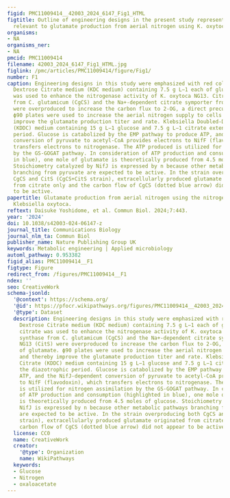 ```yaml
---
figid: PMC11009414__42003_2024_6147_Fig1_HTML
figtitle: Outline of engineering designs in the present study representing metabolism
  relevant to glutamate production from aerial nitrogen using K. oxytoca
organisms:
- NA
organisms_ner:
- NA
pmcid: PMC11009414
filename: 42003_2024_6147_Fig1_HTML.jpg
figlink: /pmc/articles/PMC11009414/figure/Fig1/
number: F1
caption: Engineering designs in this study were emphasized with red color. Klebsiella
  Dextrose Citrate medium (KDC medium) containing 7.5 g L−1 each of glucose and citrate
  was used to enhance the nitrogenase activity of K. oxytoca NG13. Citrate synthase
  from C. glutamicum (CgCS) and the Na+-dependent citrate symporter from NG13 (CitS)
  were overproduced to increase the carbon flux to 2-OG, a direct precursor of glutamate.
  ϕ90 plates were used to increase the aerial nitrogen supply to cells and thereby
  improve the glutamate production titer and rate. Klebsiella Doubled-Dextrose Citrate
  (KDDC) medium containing 15 g L−1 glucose and 7.5 g L−1 citrate extended the diazotrophic
  period. Glucose is catabolized by the EMP pathway to produce ATP, and the NifJ-dependent
  conversion of pyruvate to acetyl-CoA provides electrons to NifF (flavodoxin), which
  transfers electrons to nitrogenase. The ATP produced is utilized for nitrogen assimilation
  by the GS-GOGAT pathway. In consideration of ATP production and consumption (highlighted
  in blue), one mole of glutamate is theoretically produced from 4.5 moles of glucose.
  Stoichiometry catalyzed by NifJ is expressed by n because other metabolic pathways
  branching from pyruvate are expected to be active. In the strain overproducing both
  CgCS and CitS (CgCS+CitS strain), extracellularly produced glutamate originated
  from citrate only and the carbon flow of CgCS (dotted blue arrow) did not appear
  to be active.
papertitle: Glutamate production from aerial nitrogen using the nitrogen-fixing bacterium
  Klebsiella oxytoca.
reftext: Daisuke Yoshidome, et al. Commun Biol. 2024;7:443.
year: '2024'
doi: 10.1038/s42003-024-06147-z
journal_title: Communications Biology
journal_nlm_ta: Commun Biol
publisher_name: Nature Publishing Group UK
keywords: Metabolic engineering | Applied microbiology
automl_pathway: 0.953382
figid_alias: PMC11009414__F1
figtype: Figure
redirect_from: /figures/PMC11009414__F1
ndex: ''
seo: CreativeWork
schema-jsonld:
  '@context': https://schema.org/
  '@id': https://pfocr.wikipathways.org/figures/PMC11009414__42003_2024_6147_Fig1_HTML.html
  '@type': Dataset
  description: Engineering designs in this study were emphasized with red color. Klebsiella
    Dextrose Citrate medium (KDC medium) containing 7.5 g L−1 each of glucose and
    citrate was used to enhance the nitrogenase activity of K. oxytoca NG13. Citrate
    synthase from C. glutamicum (CgCS) and the Na+-dependent citrate symporter from
    NG13 (CitS) were overproduced to increase the carbon flux to 2-OG, a direct precursor
    of glutamate. ϕ90 plates were used to increase the aerial nitrogen supply to cells
    and thereby improve the glutamate production titer and rate. Klebsiella Doubled-Dextrose
    Citrate (KDDC) medium containing 15 g L−1 glucose and 7.5 g L−1 citrate extended
    the diazotrophic period. Glucose is catabolized by the EMP pathway to produce
    ATP, and the NifJ-dependent conversion of pyruvate to acetyl-CoA provides electrons
    to NifF (flavodoxin), which transfers electrons to nitrogenase. The ATP produced
    is utilized for nitrogen assimilation by the GS-GOGAT pathway. In consideration
    of ATP production and consumption (highlighted in blue), one mole of glutamate
    is theoretically produced from 4.5 moles of glucose. Stoichiometry catalyzed by
    NifJ is expressed by n because other metabolic pathways branching from pyruvate
    are expected to be active. In the strain overproducing both CgCS and CitS (CgCS+CitS
    strain), extracellularly produced glutamate originated from citrate only and the
    carbon flow of CgCS (dotted blue arrow) did not appear to be active.
  license: CC0
  name: CreativeWork
  creator:
    '@type': Organization
    name: WikiPathways
  keywords:
  - Glucose
  - Nitrogen
  - oxaloacetate
---
```

